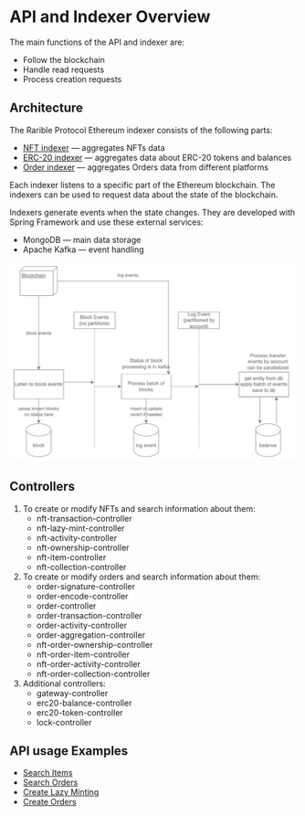 # API and Indexer Overview

The main functions of the API and indexer are:

- Follow the blockchain
- Handle read requests
- Process creation requests

## Architecture

The Rarible Protocol Ethereum indexer consists of the following parts:

- [NFT indexer](https://github.com/rarible/ethereum-indexer/blob/master/nft) — aggregates NFTs data
- [ERC-20 indexer](https://github.com/rarible/ethereum-indexer/blob/master/erc20) — aggregates data about ERC-20 tokens and balances
- [Order indexer](https://github.com/rarible/ethereum-indexer/blob/master/order) — aggregates Orders data from different platforms

Each indexer listens to a specific part of the Ethereum blockchain. The indexers can be used to request data about the state of the blockchain.

Indexers generate events when the state changes. They are developed with Spring Framework and use these external services:

- MongoDB — main data storage
- Apache Kafka — event handling

![](../img/eth_6.png)

## Controllers

1. To create or modify NFTs and search information about them:
    * nft-transaction-controller
    * nft-lazy-mint-controller
    * nft-activity-controller
    * nft-ownership-controller
    * nft-item-controller
    * nft-collection-controller
2. To create or modify orders and search information about them:
    * order-signature-controller
    * order-encode-controller
    * order-controller
    * order-transaction-controller
    * order-activity-controller
    * order-aggregation-controller
    * nft-order-ownership-controller
    * nft-order-item-controller
    * nft-order-activity-controller
    * nft-order-collection-controller
3. Additional controllers:
    * gateway-controller
    * erc20-balance-controller
    * erc20-token-controller
    * lock-controller

## API usage Examples

* [Search Items](search-items.md)
* [Search Orders](search-orders.md)
* [Create Lazy Minting](create-lazy-minting.md)
* [Create Orders](create-orders.md)

